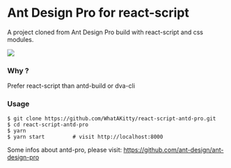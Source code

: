 
# Ant Design Pro for react-script

A project cloned from Ant Design Pro build with react-script and css modules.

![](https://camo.githubusercontent.com/4fb56777a828ddaf0e967a4d18dafa149d7106df/68747470733a2f2f67772e616c697061796f626a656374732e636f6d2f7a6f732f726d73706f7274616c2f784564427177537a766f5361706d6e536e596a552e706e67)

### Why ?

Prefer react-script than antd-build or dva-cli

### Usage

```
$ git clone https://github.com/WhatAKitty/react-script-antd-pro.git
$ cd react-script-antd-pro
$ yarn
$ yarn start         # visit http://localhost:8000
```

Some infos about antd-pro, please visit: https://github.com/ant-design/ant-design-pro
